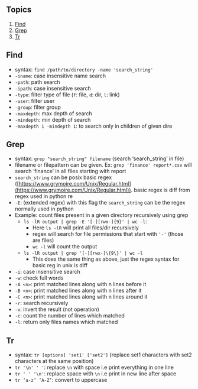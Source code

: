 ## Topics
1. [Find](#find)
2. [Grep](#grep)
3. [Tr](#tr)

## **Find**

- syntax: `find /path/to/directory -name 'search_string'`
- `-iname`: case insensitive name search
- `-path`: path search
- `-ipath`: case insensitive search
- `-type`: filter type of file (`f`: file, `d`: dir, `l`: link)
- `-user`: filter user
- `-group`: filter group
- `-maxdepth`: max depth of search
- `-mindepth`: min depth of search
- `-maxdepth 1 -mindepth 1`: to search only in children of given dire

## **Grep**

- syntax: `grep "search_string" filename` (search ‘search_string’ in file)
- filename or filepattern can be given. Ex: `grep 'finance' report*.csv` will search ‘finance’ in all files starting with report
- `search_string` can be posix basic regex ([https://www.grymoire.com/Unix/Regular.html](https://www.grymoire.com/Unix/Regular.html)). basic regex is diff from regex used in python re
- `-E`: (extended regex) with this flag the `search_string` can be the regex normally used in python
- Example: count files present in a given directory recursively using grep
    - `ls -lR output | grep -E '[-][rwx-]{9}' | wc -l`:
        - Here `ls -lR` will print all files/dir recursively
        - regex will search for file permissions that start with `'-'` (those are files)
        - `wc -l` will count the output
    - `ls -lR output | grep '[-][rwx-]\{9\}' | wc -l`
        - This does the same thing as above, just the regex syntax for basic reg in unix is diff
- `-i`: case insensitive search
- `-w`: check full words
- `-A <n>`: print matched lines along with n lines before it
- `-B <n>`: print matched lines along with n lines after it
- `-C <n>`: print matched lines along with n lines around it
- `-r`: search recursively
- `-v`: invert the result (not operation)
- `-c`: count the number of lines which matched
- `-l`: return only files names which matched

## **Tr**

- syntax: `tr [options] 'set1' ['set2']` (replace set1 characters with set2 characters at the same position)
- `tr '\n' ' '`: replace `\n` with space i.e print everything in one line
- `tr ' ' '\n'`: replace space with `\n` i.e print in new line after space
- `tr ‘a-z’ ‘A-Z’`: convert to uppercase